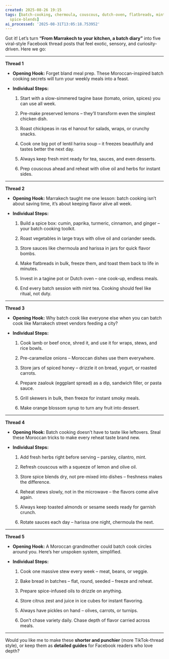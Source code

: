 ```yaml
---
created: 2025-08-26 19:15
tags: [batch-cooking, chermoula, couscous, dutch-oven, flatbreads, mint-tea, ras-el-hanout,
  spice-blends]
ai_processed: '2025-08-31T13:05:18.753952'
---
```

Got it! Let’s turn **“From Marrakech to your kitchen, a batch diary”** into five viral-style Facebook thread posts that feel exotic, sensory, and curiosity-driven. Here we go:

---

**Thread 1**

- **Opening Hook:** Forget bland meal prep. These Moroccan-inspired batch cooking secrets will turn your weekly meals into a feast.
    
- **Individual Steps:**
    
    1. Start with a slow-simmered tagine base (tomato, onion, spices) you can use all week.
        
    2. Pre-make preserved lemons – they’ll transform even the simplest chicken dish.
        
    3. Roast chickpeas in ras el hanout for salads, wraps, or crunchy snacks.
        
    4. Cook one big pot of lentil harira soup – it freezes beautifully and tastes better the next day.
        
    5. Always keep fresh mint ready for tea, sauces, and even desserts.
        
    6. Prep couscous ahead and reheat with olive oil and herbs for instant sides.
        

---

**Thread 2**

- **Opening Hook:** Marrakech taught me one lesson: batch cooking isn’t about saving time, it’s about keeping flavor alive all week.
    
- **Individual Steps:**
    
    1. Build a spice box: cumin, paprika, turmeric, cinnamon, and ginger – your batch cooking toolkit.
        
    2. Roast vegetables in large trays with olive oil and coriander seeds.
        
    3. Store sauces like chermoula and harissa in jars for quick flavor bombs.
        
    4. Make flatbreads in bulk, freeze them, and toast them back to life in minutes.
        
    5. Invest in a tagine pot or Dutch oven – one cook-up, endless meals.
        
    6. End every batch session with mint tea. Cooking should feel like ritual, not duty.
        

---

**Thread 3**

- **Opening Hook:** Why batch cook like everyone else when you can batch cook like Marrakech street vendors feeding a city?
    
- **Individual Steps:**
    
    1. Cook lamb or beef once, shred it, and use it for wraps, stews, and rice bowls.
        
    2. Pre-caramelize onions – Moroccan dishes use them everywhere.
        
    3. Store jars of spiced honey – drizzle it on bread, yogurt, or roasted carrots.
        
    4. Prepare zaalouk (eggplant spread) as a dip, sandwich filler, or pasta sauce.
        
    5. Grill skewers in bulk, then freeze for instant smoky meals.
        
    6. Make orange blossom syrup to turn any fruit into dessert.
        

---

**Thread 4**

- **Opening Hook:** Batch cooking doesn’t have to taste like leftovers. Steal these Moroccan tricks to make every reheat taste brand new.
    
- **Individual Steps:**
    
    1. Add fresh herbs right before serving – parsley, cilantro, mint.
        
    2. Refresh couscous with a squeeze of lemon and olive oil.
        
    3. Store spice blends dry, not pre-mixed into dishes – freshness makes the difference.
        
    4. Reheat stews slowly, not in the microwave – the flavors come alive again.
        
    5. Always keep toasted almonds or sesame seeds ready for garnish crunch.
        
    6. Rotate sauces each day – harissa one night, chermoula the next.
        

---

**Thread 5**

- **Opening Hook:** A Moroccan grandmother could batch cook circles around you. Here’s her unspoken system, simplified.
    
- **Individual Steps:**
    
    1. Cook one massive stew every week – meat, beans, or veggie.
        
    2. Bake bread in batches – flat, round, seeded – freeze and reheat.
        
    3. Prepare spice-infused oils to drizzle on anything.
        
    4. Store citrus zest and juice in ice cubes for instant flavoring.
        
    5. Always have pickles on hand – olives, carrots, or turnips.
        
    6. Don’t chase variety daily. Chase depth of flavor carried across meals.
        

---

Would you like me to make these **shorter and punchier** (more TikTok-thread style), or keep them as **detailed guides** for Facebook readers who love depth?